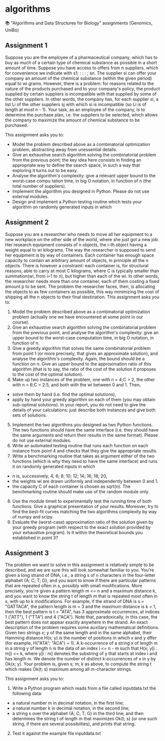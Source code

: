 # algorithms

:books: "Algorithms and Data Structures for Biology" assignments (Genomics, UniBo)

## Assignment 1 ##

Suppose you are the employee of a pharmaceutical company, which has to buy as much of a certain type of chemical substance as possible in a short amount of time. Suppose you have access to offers from n suppliers, which for convenience we indicate with s1; : : : ; sn. The supplier si can offer your company an amount of the chemical substance (within the given period) equal to wi grams. However, there is a problem: for reasons related to the nature of the products purchased and to your company's policy, the product supplied by certain suppliers is incompatible with that supplied by some of the other suppliers. In other words, the company has, for each supplier si, a list Li of the other suppliers sj with which si is incompatible (so Li is of length at most n - 1). Your task, as an employee of the company, is to determine the purchase plan, i.e. the suppliers to be selected, which allows the company to maximize the amount of chemical substance to be purchased.

This assignment asks you to:
- Model the problem described above as a combinatorial optimization problem, abstracting away from unessential details.
- Give an exhaustive search algorithm solving the combinatorial problem from the previous point; the key idea here consists in finding an appropriate way to define the search space, in such a way that exploring it turns out to be easy.
- Analyse the algorithm's complexity: give a relevant upper bound to the worst-case compu tation time, in big O notation, in function of n (the total number of suppliers).
- Implement the algorithm you designed in Python. Please do not use external modules.
- Design and implement a Python testing routine which tests your algorithm on randomly generated inputs in which

## Assignment 2 ##

Suppose you are a researcher who needs to move all her equipment to a new workplace on the other side of the world, where she just got a new job. Her research equipment consists of n objects, the i-th object having a weight equal to wi kilograms. The way the researcher is supposed to send her equipment is by way of containers. Each container has enough space capacity to contain an arbitrary amount of objects, in principle all the n objects. There is however a constraint: each container is, for structural reasons, able to carry at most C kilograms, where C is typically smaller than summation(wi, from i=1 to n), but higher than each of the wi. In other words, the researcher needs more than one container, each of them costing a fixed amount p to be sent. The problem the researcher faces, then, is allocating the objects to as few containers as possible, this way minimizing the cost of shipping all the n objects to their final destination.
This assignment asks you to:
1. Model the problem described above as a combinatorial optimization problem (actually one we have encountered at some point in our course).
2. Give an exhaustive search algorithm solving the combinatorial problem from the previous point, and analyse the algorithm's complexity: give an upper bound to the worst-case computation time, in big O notation, in function of n.
3. Give a greedy algorithm that solves the same combinatorial problem from point 1 (or more precisely, that gives an approximate solution), and analyse the algorithm's complexity. Again, the bound should be a function on n. Give an upper bound to the approximation ratio of this algorithm (that is to say, the ratio of the cost of the solution it proposes to the cost of the optimal solution).
4. Make up two instances of the problem, one with n = 4;C = 2, the other with n = 6;C = 2:5, and both with the wi between 0 and 1. Then,
- solve them by hand (i.e. find the optimal solutions),
- apply by hand your greedy algorithm on each of them (you may obtain sub-optimal solutions).
In your report, you do not need to give the details of your calculations: just describe both instances and give both sets of solutions.
5. Implement the two algorithms you designed as two Python functions. The two functions should have the same interface (i.e. they should have the same arguments and return their results in the same format). Please do not use external modules.
6. Write an automated testing routine that runs each function on each instance from point 4 and checks that they give the appropriate results.
7. Write a benchmarking routine that takes as argument either of the two functions (which is why they need to have the same interface) and runs it on randomly generated inputs in which
- n is, successively, 4; 6; 8; 10; 12; 14; 16; 18; 20,
- the weights wi are drawn uniformly and independently between 0 and 1.
- the capacity C of each container is chosen as sqrt(n).
The benchmarking routine should make use of the random module only.
8. Use the module timeit to experimentally test the running time of both functions. Give a graphical presentation of your results. Moreover, try to find the best-fit curves matching the two algorithms complexity by way of numpy and scipy.
9. Evaluate the (worst-case) approximation ratio of the solution given by your greedy program (with respect to the exact solution provided by your exhaustive program). Is it within the theoretical bounds you established in point 3?

## Assignment 3 ##

The problem we want to solve in this assignment is relatively simple to be described, and we are sure this will look somewhat familiar to you. You're given a long strand of DNA, i.e., a string s of n characters in the four-letter alphabet {A; C; T; G}, and you want to know if there are particular patterns that are repeated often in s, possibly with small modifications. More precisely, you're given a pattern length m <= n and a maximum distance k, and you want to know the string t of length m that is repeated most often in s, with up to k modifications. For example, if the strand of DNA is s = "GATTACA", the pattern length is m = 3 and the maximum distance is k = 1, then the best pattern is t = "ATA", has 3 approximate occurrences, at indices 1 ("ATT"), 1 ("TTA") and 4 ("ACA"). Note that, paradoxically, in this case, the best pattern does not appear exactly anywhere in the strand. An exact description of the problem requires some auxiliary mathematical definitions. Given two strings x; y of the same length and in the same alphabet, their Hamming distance H(x; y) is the number of positions in which x and y dffer (for example, H("ATA"; "ACA") = 1). A k-occurrence of a string x of length m in a string y of length n is the data of an index i <= n - m such that H(x; y[i : m]) <= k, where y[i : m] denotes the substring of y that starts at index i and has length m. We denote the number of distinct k-occurrences of x in y by Ok(x; y). Your problem is, given s; m; k as above, to compute the string t which makes Ok(t; s) maximum among all m-character strings.

This assignment asks you to:
1. Write a Python program which reads from a file called inputdata.txt the following data:
- a natural number m in decimal notation, in the first line;
- a natural number k in decimal notation, in the second line;
- a string s over the alphabet {A; C; T; G} in the third line;
and then determines the string t of length m that maximizes Ok(t; s) (or one such string, if there are several possibiities), and prints that string.
2. Test it against the example file inputdata.txt 
